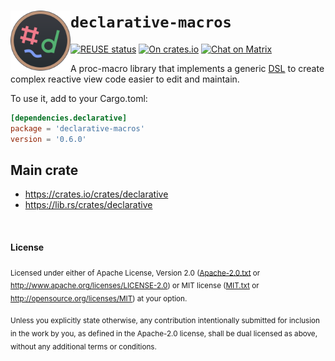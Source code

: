 <!--
	SPDX-FileCopyrightText: 2023 Eduardo Javier Alvarado Aarón <eduardo.javier.alvarado.aaron@gmail.com>
	
	SPDX-License-Identifier: CC-BY-SA-4.0
-->

# <img src="../logo.svg" width="96" align="left"/> `declarative-macros`

[![REUSE status]][reuse] [![On crates.io]][crate.io] [![Chat on Matrix]][matrix]

[REUSE status]: https://api.reuse.software/badge/github.com/ejaa3/declarative
[reuse]: https://api.reuse.software/info/github.com/ejaa3/declarative
[On crates.io]: https://img.shields.io/crates/v/declarative-macros.svg?color=6081D4
[crate.io]: https://crates.io/crates/declarative-macros
[Chat on Matrix]: https://matrix.to/img/matrix-badge.svg
[matrix]: https://matrix.to/#/#declarative-rs:matrix.org

A proc-macro library that implements a generic [DSL] to create complex reactive view code easier to edit and maintain.

To use it, add to your Cargo.toml:

~~~ toml
[dependencies.declarative]
package = 'declarative-macros'
version = '0.6.0'
~~~

## Main crate

* https://crates.io/crates/declarative
* https://lib.rs/crates/declarative

<br/>

#### License

<sub>Licensed under either of Apache License, Version 2.0 (<a href="../LICENSES/Apache-2.0.txt">Apache-2.0.txt</a> or http://www.apache.org/licenses/LICENSE-2.0) or MIT license (<a href="../LICENSES/MIT.txt">MIT.txt</a> or http://opensource.org/licenses/MIT) at your option.</sub>

<sub>Unless you explicitly state otherwise, any contribution intentionally submitted for inclusion in the work by you, as defined in the Apache-2.0 license, shall be dual licensed as above, without any additional terms or conditions.</sub>

[DSL]: https://en.wikipedia.org/wiki/Domain-specific_language
